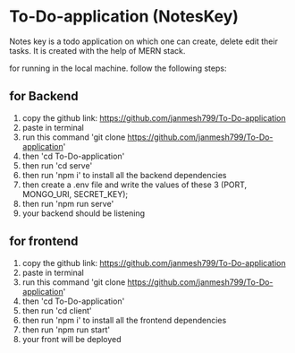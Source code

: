 # To-Do-application (NotesKey)

Notes key is a todo application on which one can create, delete edit their tasks.
It is created with the help of MERN stack.

for running in the local machine. follow the following steps:
## for Backend 

1. copy the github link: https://github.com/janmesh799/To-Do-application
2. paste in terminal
3. run this command 'git clone https://github.com/janmesh799/To-Do-application'
4. then 'cd To-Do-application'
5. then run 'cd serve'
6. then run 'npm i' to install all the backend dependencies
7. then create a .env file and write the values of these 3 (PORT, MONGO_URI, SECRET_KEY);
8. then run 'npm run serve'
9. your backend should be listening


## for frontend

1. copy the github link: https://github.com/janmesh799/To-Do-application
2. paste in terminal
3. run this command 'git clone https://github.com/janmesh799/To-Do-application'
4. then 'cd To-Do-application'
5. then run 'cd client'
6. then run 'npm i' to install all the frontend dependencies
8. then run 'npm run start'
9. your front will be deployed


